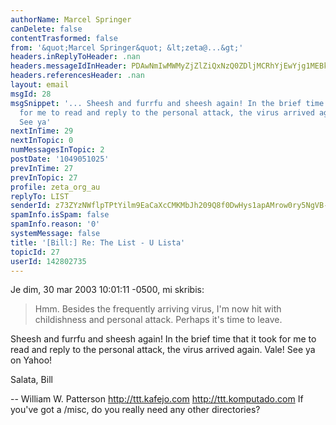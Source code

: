 ```yaml
---
authorName: Marcel Springer
canDelete: false
contentTrasformed: false
from: '&quot;Marcel Springer&quot; &lt;zeta@...&gt;'
headers.inReplyToHeader: .nan
headers.messageIdInHeader: PDAwNmIwMWMyZjZlZiQxNzQ0ZDljMCRhYjEwYjg1MEBkZWZhdWx0Pg==
headers.referencesHeader: .nan
layout: email
msgId: 28
msgSnippet: '... Sheesh and furrfu and sheesh again! In the brief time that it took
  for me to read and reply to the personal attack, the virus arrived again. Vale!
  See ya'
nextInTime: 29
nextInTopic: 0
numMessagesInTopic: 2
postDate: '1049051025'
prevInTime: 27
prevInTopic: 27
profile: zeta_org_au
replyTo: LIST
senderId: z73ZYzNWflpTPtYilm9EaCaXcCMKMbJh209Q8f0DwHys1apAMrow0ry5NgVB-CETmrVFYDchVe7q3P5aCxb-5CHvK4blG-GbaA
spamInfo.isSpam: false
spamInfo.reason: '0'
systemMessage: false
title: '[Bill:] Re: The List - U Lista'
topicId: 27
userId: 142802735
---
```


Je dim, 30 mar 2003 10:01:11 -0500, mi skribis:

> Hmm. Besides the frequently arriving virus, I'm now hit with childishness
> and personal attack. Perhaps it's time to leave.

Sheesh and furrfu and sheesh again! In the brief time that it took
for me to read and reply to the personal attack, the virus arrived
again. Vale! See ya on Yahoo!

Salata,
Bill

-- 
William W. Patterson
http://ttt.kafejo.com
http://ttt.komputado.com
If you've got a /misc, do you really need any other directories?




